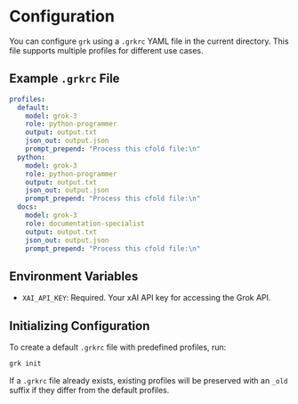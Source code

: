  # Configuration
 
 You can configure `grk` using a `.grkrc` YAML file in the current directory. This file supports multiple profiles for different use cases.
 
 ## Example `.grkrc` File
 
 ```yaml
 profiles:
   default:
     model: grok-3
     role: python-programmer
     output: output.txt
     json_out: output.json
     prompt_prepend: "Process this cfold file:\n"
   python:
     model: grok-3
     role: python-programmer
     output: output.txt
     json_out: output.json
     prompt_prepend: "Process this cfold file:\n"
   docs:
     model: grok-3
     role: documentation-specialist
     output: output.txt
     json_out: output.json
     prompt_prepend: "Process this cfold file:\n"
 ```
 
 ## Environment Variables
 
 - `XAI_API_KEY`: Required. Your xAI API key for accessing the Grok API.
 
 ## Initializing Configuration
 
 To create a default `.grkrc` file with predefined profiles, run:
 
 ```bash
 grk init
 ```
 
 If a `.grkrc` file already exists, existing profiles will be preserved with an `_old` suffix if they differ from the default profiles.
 ```
